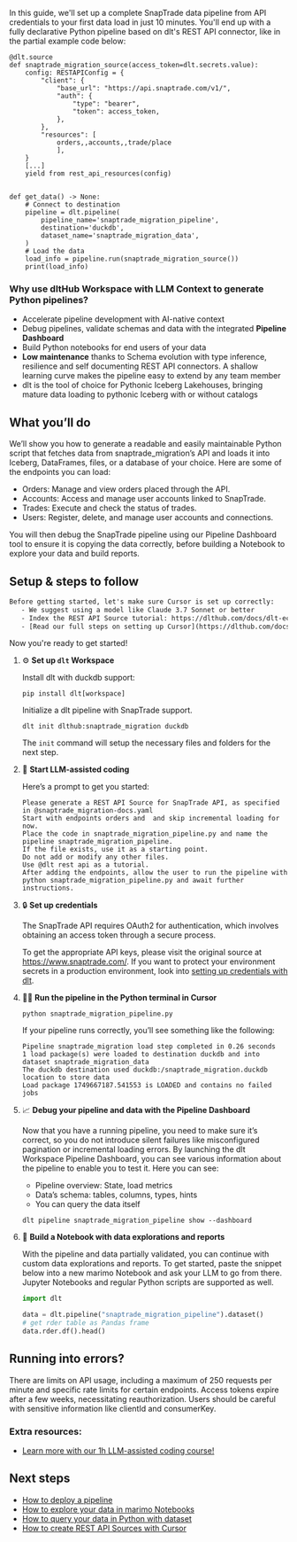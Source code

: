 In this guide, we'll set up a complete SnapTrade data pipeline from API credentials to your first data load in just 10 minutes. You'll end up with a fully declarative Python pipeline based on dlt's REST API connector, like in the partial example code below:

```python-outcome
@dlt.source
def snaptrade_migration_source(access_token=dlt.secrets.value):
    config: RESTAPIConfig = {
        "client": {
            "base_url": "https://api.snaptrade.com/v1/",
            "auth": {
                "type": "bearer",
                "token": access_token,
            },
        },
        "resources": [
            orders,,accounts,,trade/place
            ],
    }
    [...]
    yield from rest_api_resources(config)


def get_data() -> None:
    # Connect to destination
    pipeline = dlt.pipeline(
        pipeline_name='snaptrade_migration_pipeline',
        destination='duckdb',
        dataset_name='snaptrade_migration_data', 
    )
    # Load the data
    load_info = pipeline.run(snaptrade_migration_source())
    print(load_info) 
```

### Why use dltHub Workspace with LLM Context to generate Python pipelines?

- Accelerate pipeline development with AI-native context
- Debug pipelines, validate schemas and data with the integrated **Pipeline Dashboard**
- Build Python notebooks for end users of your data
- **Low maintenance** thanks to Schema evolution with type inference, resilience and self documenting REST API connectors. A shallow learning curve makes the pipeline easy to extend by any team member
- dlt is the tool of choice for Pythonic Iceberg Lakehouses, bringing mature data loading to pythonic Iceberg with or without catalogs

## What you’ll do

We’ll show you how to generate a readable and easily maintainable Python script that fetches data from snaptrade_migration’s API and loads it into Iceberg, DataFrames, files, or a database of your choice. Here are some of the endpoints you can load:

- Orders: Manage and view orders placed through the API.
- Accounts: Access and manage user accounts linked to SnapTrade.
- Trades: Execute and check the status of trades.
- Users: Register, delete, and manage user accounts and connections.

You will then debug the SnapTrade pipeline using our Pipeline Dashboard tool to ensure it is copying the data correctly, before building a Notebook to explore your data and build reports.

## Setup & steps to follow

```default
Before getting started, let's make sure Cursor is set up correctly:
   - We suggest using a model like Claude 3.7 Sonnet or better
   - Index the REST API Source tutorial: https://dlthub.com/docs/dlt-ecosystem/verified-sources/rest_api/ and add it to context as **@dlt rest api**
   - [Read our full steps on setting up Cursor](https://dlthub.com/docs/dlt-ecosystem/llm-tooling/cursor-restapi#23-configuring-cursor-with-documentation)
```

Now you're ready to get started!

1. ⚙️ **Set up `dlt` Workspace**
    
    Install dlt with duckdb support:
    ```shell
    pip install dlt[workspace]
    ```

    Initialize a dlt pipeline with SnapTrade support.
    ```shell
    dlt init dlthub:snaptrade_migration duckdb
    ```

    The `init` command will setup the necessary files and folders for the next step.
    
2. 🤠 **Start LLM-assisted coding**
    
    Here’s a prompt to get you started:
    
    ```prompt
    Please generate a REST API Source for SnapTrade API, as specified in @snaptrade_migration-docs.yaml 
    Start with endpoints orders and  and skip incremental loading for now. 
    Place the code in snaptrade_migration_pipeline.py and name the pipeline snaptrade_migration_pipeline. 
    If the file exists, use it as a starting point. 
    Do not add or modify any other files. 
    Use @dlt rest api as a tutorial. 
    After adding the endpoints, allow the user to run the pipeline with python snaptrade_migration_pipeline.py and await further instructions.
    ```

    
3. 🔒 **Set up credentials** 
    
    The SnapTrade API requires OAuth2 for authentication, which involves obtaining an access token through a secure process.
    
    To get the appropriate API keys, please visit the original source at https://www.snaptrade.com/.
    If you want to protect your environment secrets in a production environment, look into [setting up credentials with dlt](https://dlthub.com/docs/walkthroughs/add_credentials).
    
4. 🏃‍♀️ **Run the pipeline in the Python terminal in Cursor**
    
    ```shell
    python snaptrade_migration_pipeline.py
    ```
    
    If your pipeline runs correctly, you’ll see something like the following:
    
    ```shell
    Pipeline snaptrade_migration load step completed in 0.26 seconds
    1 load package(s) were loaded to destination duckdb and into dataset snaptrade_migration_data
    The duckdb destination used duckdb:/snaptrade_migration.duckdb location to store data
    Load package 1749667187.541553 is LOADED and contains no failed jobs
    ```
    
5. 📈 **Debug your pipeline and data with the Pipeline Dashboard**

    Now that you have a running pipeline, you need to make sure it’s correct, so you do not introduce silent failures like misconfigured pagination or incremental loading errors. By launching the dlt Workspace Pipeline Dashboard, you can see various information about the pipeline to enable you to test it. Here you can see:
    - Pipeline overview: State, load metrics
    - Data’s schema: tables, columns, types, hints
    - You can query the data itself
    
    ```shell
    dlt pipeline snaptrade_migration_pipeline show --dashboard
    ```
    
6. 🐍 **Build a Notebook with data explorations and reports**

    With the pipeline and data partially validated, you can continue with custom data explorations and reports. To get started, paste the snippet below into a new marimo Notebook and ask your LLM to go from there. Jupyter Notebooks and regular Python scripts are supported as well.

    
    ```python
    import dlt

   data = dlt.pipeline("snaptrade_migration_pipeline").dataset()
   # get rder table as Pandas frame
   data.rder.df().head()
    ```

## Running into errors?

There are limits on API usage, including a maximum of 250 requests per minute and specific rate limits for certain endpoints. Access tokens expire after a few weeks, necessitating reauthorization. Users should be careful with sensitive information like clientId and consumerKey.

### Extra resources:

- [Learn more with our 1h LLM-assisted coding course!](https://www.youtube.com/watch?v=GGid70rnJuM)

## Next steps

- [How to deploy a pipeline](https://dlthub.com/docs/walkthroughs/deploy-a-pipeline)
- [How to explore your data in marimo Notebooks](https://dlthub.com/docs/general-usage/dataset-access/marimo)
- [How to query your data in Python with dataset](https://dlthub.com/docs/general-usage/dataset-access/dataset)
- [How to create REST API Sources with Cursor](https://dlthub.com/docs/dlt-ecosystem/llm-tooling/cursor-restapi)